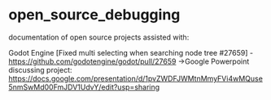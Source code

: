 # open_source_debugging
documentation of open source projects assisted with:

Godot Engine [Fixed multi selecting when searching node tree #27659] - https://github.com/godotengine/godot/pull/27659
  ->Google Powerpoint discussing project: https://docs.google.com/presentation/d/1pvZWDFJWMtnMmyFVi4wMQuse5nmSwMd00FmJDV1UdvY/edit?usp=sharing
